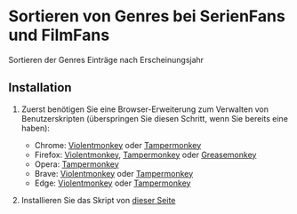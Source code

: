 # Sortieren von Genres bei SerienFans und FilmFans

Sortieren der Genres Einträge nach Erscheinungsjahr

## Installation


1. Zuerst benötigen Sie eine Browser-Erweiterung zum Verwalten von Benutzerskripten (überspringen Sie diesen Schritt, wenn Sie bereits eine haben):
  
   * Chrome: [Violentmonkey](https://chrome.google.com/webstore/detail/violentmonkey/jinjaccalgkegednnccohejagnlnfdag) oder [Tampermonkey](https://chrome.google.com/webstore/detail/tampermonkey/dhdgffkkebhmkfjojejmpbldmpobfkfo)
   * Firefox: [Violentmonkey](https://addons.mozilla.org/en-US/firefox/addon/violentmonkey/), [Tampermonkey](https://addons.mozilla.org/en-US/firefox/addon/tampermonkey/) oder [Greasemonkey](https://addons.mozilla.org/en-US/firefox/addon/greasemonkey/) 
   * Opera: [Tampermonkey](https://addons.opera.com/en/extensions/details/tampermonkey-beta/)
   * Brave: [Violentmonkey](https://chrome.google.com/webstore/detail/violentmonkey/jinjaccalgkegednnccohejagnlnfdag) oder [Tampermonkey](https://chrome.google.com/webstore/detail/tampermonkey/dhdgffkkebhmkfjojejmpbldmpobfkfo)
   * Edge: [Violentmonkey](https://microsoftedge.microsoft.com/addons/detail/violentmonkey/eeagobfjdenkkddmbclomhiblgggliao) oder [Tampermonkey](https://microsoftedge.microsoft.com/addons/detail/tampermonkey/iikmkjmpaadaobahmlepeloendndfphd)  
    

2. Installieren Sie das Skript von [dieser Seite](https://github.com/Meldo-Megimi/SerienFans/raw/master/main.user.js)


